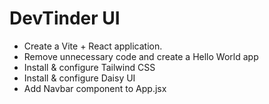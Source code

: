 # DevTinder UI

- Create a Vite + React application.
- Remove unnecessary code and create a Hello World app
- Install & configure Tailwind CSS
- Install & configure Daisy UI
- Add Navbar component to App.jsx

